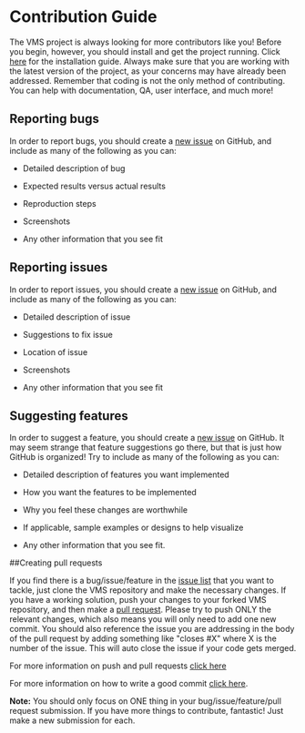 # Contribution Guide

The VMS project is always looking for more contributors like you! Before you begin, however, you should install and get the project running. Click [here](https://github.com/systers/vms/blob/master/docs/Installation%20Guide.md#installation-guide) for the installation guide. Always make sure that you are working with the latest version of the project, as your concerns may have already been addressed. Remember that coding is not the only method of contributing. You can help with documentation, QA, user interface, and much more!

## Reporting bugs

In order to report bugs, you should create a [new issue](https://github.com/systers/vms/issues/new) on GitHub, and include as many of the following as you can:

* Detailed description of bug

* Expected results versus actual results

* Reproduction steps

* Screenshots

* Any other information that you see fit



## Reporting issues

In order to report issues, you should create a [new issue](https://github.com/systers/vms/issues/new) on GitHub, and include as many of the following as you can:

* Detailed description of issue

* Suggestions to fix issue

* Location of issue

* Screenshots

* Any other information that you see fit



## Suggesting features

In order to suggest a feature, you should create a [new issue](https://github.com/systers/vms/issues/new) on GitHub. It may seem strange that feature suggestions go there, but that is just how GitHub is organized! Try to include as many of the following as you can:

* Detailed description of features you want implemented

* How you want the features to be implemented

* Why you feel these changes are worthwhile

* If applicable, sample examples or designs to help visualize

* Any other information that you see fit.



##Creating pull requests

If you find there is a bug/issue/feature in the [issue list](https://github.com/systers/vms/issues) that you want to tackle, just clone the VMS repository and make the necessary changes. If you have a working solution, push your changes to your forked VMS repository, and then make a [pull request](https://github.com/systers/vms/compare). Please try to push ONLY the relevant changes, which also means you will only need to add one new commit. You should also reference the issue you are addressing in the body of the pull request by adding something like "closes #X" where X is the number of the issue. This will auto close the issue if your code gets merged.

For more information on push and pull requests [click here](http://blog.scottlowe.org/2015/01/27/using-fork-branch-git-workflow/)

For more information on how to write a good commit [click here](http://chris.beams.io/posts/git-commit/).



**Note:** You should only focus on ONE thing in your bug/issue/feature/pull request submission. If you have more things to contribute, fantastic! Just make a new submission for each.

